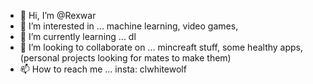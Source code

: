- 👋 Hi, I’m @Rexwar
- 👀 I’m interested in ... machine learning, video games, 
- 🌱 I’m currently learning ... dl
- 💞️ I’m looking to collaborate on ... mincreaft stuff, some healthy apps, (personal projects looking for mates to make them)
- 📫 How to reach me ... insta: clwhitewolf

<!---
Rexwar/Rexwar is a ✨ special ✨ repository because its `README.md` (this file) appears on your GitHub profile.
You can click the Preview link to take a look at your changes.
--->
